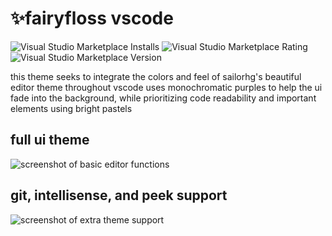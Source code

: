 # ✨fairyfloss vscode
![Visual Studio Marketplace Installs](https://img.shields.io/visual-studio-marketplace/i/mintchipleaf.fairyfloss?style=for-the-badge&labelColor=5A5475&color=c9e7d5&link=vscode%3Aextension%2Fmintchipleaf.fairyfloss) ![Visual Studio Marketplace Rating](https://img.shields.io/visual-studio-marketplace/stars/mintchipleaf.fairyfloss?style=for-the-badge&labelColor=5A5475&color=f9f158&link=https%3A%2F%2Fmarketplace.visualstudio.com%2Fitems%3FitemName%3Dmintchipleaf.fairyfloss%26ssr%3Dfalse%23review-details) ![Visual Studio Marketplace Version](https://img.shields.io/visual-studio-marketplace/v/mintchipleaf.fairyfloss?style=for-the-badge&labelColor=5A5475&color=958db8&link=https%3A%2F%2Fmarketplace.visualstudio.com%2Fitems%3FitemName%3Dmintchipleaf.fairyfloss)

this theme seeks to integrate the colors and feel of sailorhg's beautiful editor theme throughout vscode
uses monochromatic purples to help the ui fade into the background, while prioritizing code readability and important elements using bright pastels

## full ui theme
![screenshot of basic editor functions](/assets/screenshot_basic.png)


## git, intellisense, and peek support
![screenshot of extra theme support](/assets/screenshot_extras.png)
